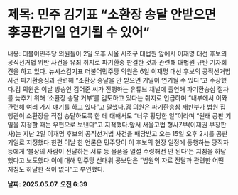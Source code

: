 # **제목: 민주 김기표 “소환장 송달 안받으면 李공판기일 연기될 수 있어”**

  내용: 더불어민주당 의원들이 2일 오후 서울 서초구 대법원 앞에서 이재명 대선 후보의 공직선거법 위반 사건을 유죄 취지로 파기환송 판결한 것과 관련해 대법원 규탄 기자회견을 하고 있다. 뉴시스김기표 더불어민주당 의원은 6일 이재명 대선 후보의 공직선거법 사건 파기환송심과 관련해 “소환장 송달을 안 받으면 기일이 연기될 수 있다”고 주장했다.김 의원은 이날 방송인 김어준 씨가 진행하는 유튜브 채널에 출연해 파기환송심 절차를 늦추기 위해 ‘소환장 송달 거부’를 검토하고 있다는 취지로 언급하며 “내부에서 이와 관련해 여러 가지 얘기를 하고 있다”고 말했다.김 의원은 파기환송심 재판부가 법원 집행관이 소환장을 직접 송달하도록 한 데 대해서도 “너무 황당한 일”이라며 “원래 공판 기일을 지정할 때는 우편으로 보낸다”고 지적했다.앞서 서울고법 형사7부(이재권 부장판사)는 지난 2일 이재명 후보의 공직선거법 사건을 배당받고 오는 15일 오후 2시를 공판기일로 지정했다.한편 이날 한 언론은 민주당이 이 후보의 현장 일정에 동행하는 당직자 등에게 ‘불상의 사람이 전달하는 서류 등 물품을 일절 수령해선 안 된다’는 지침을 하달했다고 보도했다.이에 대해 민주당 선대위 공보단은 “법원의 자료 전달과 관련한 어떤 지침도 하달한 적이 없다”고 부인했다.

  **날짜: 2025.05.07. 오전 6:39**